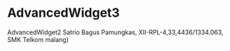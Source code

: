 # AdvancedWidget3
AdvancedWidget2 
Satrio Bagus Pamungkas, XII-RPL-4,33,4436/1334.063, SMK Telkom malang)
